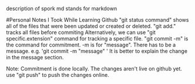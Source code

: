 description of spork
md stands for markdown

#Personal Notes I Took While Learning Github 
"git status command" shows all of the files that were been updated or created or deleted. 
"git add." tracks all files before commiting 
Alternatively, we can use "git specific.extension" command for tracking a specific file. 
"git commit -m" is the command for commitment. -m is for "message". There has to be a message. 
e.g. 'git commit -m "message" ' It is better to explain the change in the message section. 

Note: Commitment is done locally. The changes aren't live on github yet. use "git push" to push the changes online.
